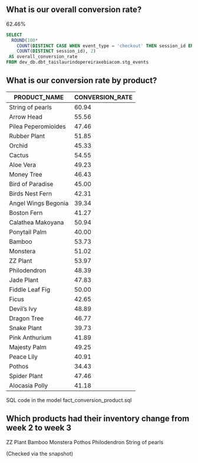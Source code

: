 ## What is our overall conversion rate?

62.46%
```sql
SELECT
  ROUND(100*
    COUNT(DISTINCT CASE WHEN event_type = 'checkout' THEN session_id END)/
    COUNT(DISTINCT session_id), 2)
 AS overall_conversion_rate
FROM dev_db.dbt_taislaurindopereiraxebiacom.stg_events
```

## What is our conversion rate by product?

| PRODUCT_NAME         | CONVERSION_RATE |
|----------------------|-----------------|
| String of pearls     | 60.94           |
| Arrow Head           | 55.56           |
| Pilea Peperomioides  | 47.46           |
| Rubber Plant         | 51.85           |
| Orchid               | 45.33           |
| Cactus               | 54.55           |
| Aloe Vera            | 49.23           |
| Money Tree           | 46.43           |
| Bird of Paradise     | 45.00           |
| Birds Nest Fern      | 42.31           |
| Angel Wings Begonia  | 39.34           |
| Boston Fern          | 41.27           |
| Calathea Makoyana    | 50.94           |
| Ponytail Palm        | 40.00           |
| Bamboo               | 53.73           |
| Monstera             | 51.02           |
| ZZ Plant             | 53.97           |
| Philodendron         | 48.39           |
| Jade Plant           | 47.83           |
| Fiddle Leaf Fig      | 50.00           |
| Ficus                | 42.65           |
| Devil’s Ivy          | 48.89           |
| Dragon Tree          | 46.77           |
| Snake Plant          | 39.73           |
| Pink Anthurium       | 41.89           |
| Majesty Palm         | 49.25           |
| Peace Lily           | 40.91           |
| Pothos               | 34.43           |
| Spider Plant         | 47.46           |
| Alocasia Polly       | 41.18           | 

SQL code in the model fact_conversion_product.sql

## Which products had their inventory change from week 2 to week 3

ZZ Plant
Bamboo
Monstera
Pothos
Philodendron
String of pearls

(Checked via the snapshot)
